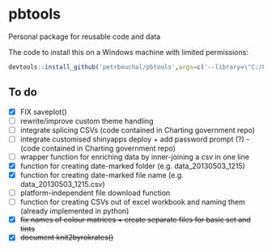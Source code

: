 pbtools
=======

Personal package for reusable code and data

The code to install this on a Windows machine with limited permissions:

```r
devtools::install_github('petrbouchal/pbtools',args=c('--library=\"C:/PROGRA~1/R/R-30~1.2/library\"'))
```

## To do

- [x] FIX saveplot()
- [ ] rewrite/improve custom theme handling
- [ ] integrate splicing CSVs (code contained in Charting government repo)
- [ ] integrate customised shinyapps deploy + add password prompt (?) - (code contained in Charting government repo)
- [ ] wrapper function for enriching data by inner-joining a csv in one line
- [x] function for creating date-marked folder (e.g. data_20130503_1215)
- [x] function for creating date-marked file name (e.g. data_20130503_1215.csv)
- [ ] platform-independent file download function
- [ ] function for creating CSVs out of excel workbook and naming them (already implemented in python)
- [x] ~~fix names of colour matrices + create separate files for basic set and tints~~
- [x] ~~document knit2byrokrates()~~
